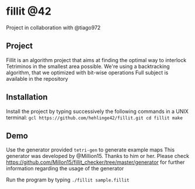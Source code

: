 # fillit @42

Project in collaboration with @tiago972

## Project

Fillit is an algorithm project that aims at finding the optimal way to interlock Tetriminos in the smallest area possible.
We're using a backtracking algorithm, that we optimized with bit-wise operations
Full subject is available in the repository

## Installation

Install the project by typing successively the following commands in a UNIX terminal:
`gcl https://github.com/hehlinge42/fillit.git
cd fillit
make
`

## Demo

Use the generator provided `tetri-gen` to generate example maps
This generator was developed by @Million15. Thanks to him or her.
Please check https://github.com/Millon15/fillit_checker/tree/master/generator for further information regarding the usage of the generator

Run the program by typing `./fillit sample.fillit`
